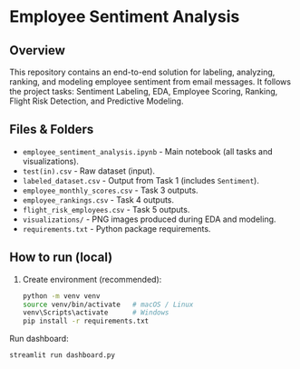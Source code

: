 # Employee Sentiment Analysis

## Overview
This repository contains an end-to-end solution for labeling, analyzing, ranking, and modeling employee sentiment from email messages. It follows the project tasks: Sentiment Labeling, EDA, Employee Scoring, Ranking, Flight Risk Detection, and Predictive Modeling.

## Files & Folders
- `employee_sentiment_analysis.ipynb` - Main notebook (all tasks and visualizations).
- `test(in).csv` - Raw dataset (input).
- `labeled_dataset.csv` - Output from Task 1 (includes `Sentiment`).
- `employee_monthly_scores.csv` - Task 3 outputs.
- `employee_rankings.csv` - Task 4 outputs.
- `flight_risk_employees.csv` - Task 5 outputs.
- `visualizations/` - PNG images produced during EDA and modeling.
- `requirements.txt` - Python package requirements.

## How to run (local)
1. Create environment (recommended):
   ```bash
   python -m venv venv
   source venv/bin/activate   # macOS / Linux
   venv\Scripts\activate      # Windows
   pip install -r requirements.txt

Run dashboard:
```bash
streamlit run dashboard.py

